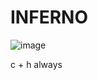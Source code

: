 # INFERNO
![image](https://github.com/user-attachments/assets/1dc12b31-d026-42c3-b3fe-d0c566d87907)

c + h always
